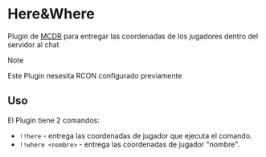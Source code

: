 # Here&Where

Plugin de [MCDR](https://github.com/MCDReforged/MCDReforged) para entregar las coordenadas de los jugadores dentro del servidor al chat

> [!NOTE]
> Este Plugin nesesita RCON configurado previamente

## Uso
El Plugin tiene 2 comandos:
- `!!here` - entrega las coordenadas de jugador que ejecuta el comando.
- `!!where <nombre>` - entrega las coordenadas de jugador "nombre".
